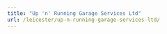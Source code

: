 ```yaml
---
title: "Up 'n' Running Garage Services Ltd"
url: /leicester/up-n-running-garage-services-ltd/
---
```

